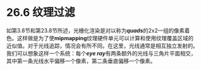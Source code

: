 # 26.6 纹理过滤
如第3.8节和第23.8节所述，光栅化渲染是对以称为***quads***的2x2一组的像素着色。这样做是为了使**mipmapping**纹理硬件单元可以计算和使用纹理覆盖区域的近似值。对于光线追踪，情况会有所不同。在这里，光线通常是相互独立发射的。我们可以想象这样一个系统：每个***eye ray***有两条额外的光线与三角片平面相交，其中第一条光线水平偏移一个像素，第二条垂直偏移一个像素。
